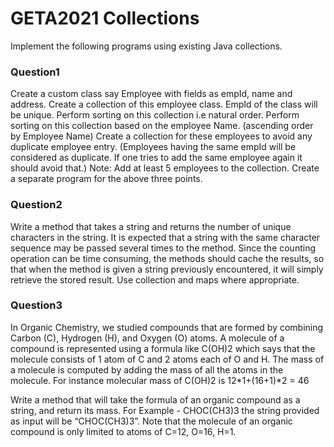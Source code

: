 # GETA2021 Collections
Implement the following programs using existing Java collections.

### Question1
Create a custom class say Employee with fields as empId, name and address. Create a collection of this employee class. EmpId of the class will be unique.
Perform sorting on this collection i.e natural order.
Perform sorting on this collection based on the employee Name. (ascending order by Employee Name)
Create a collection for these employees to avoid any duplicate employee entry. (Employees having the same empId will be considered as duplicate. If one tries to add the same employee again it should avoid that.)
Note: Add at least 5 employees to the collection. Create a separate program for the above three points.

### Question2
Write a method that takes a string and returns the number of unique characters in the string. It is expected that a string with the same character sequence may be passed several times to the method. Since the counting operation can be time consuming, the methods should cache the results, so that when the method is given a string previously encountered, it will simply retrieve the stored result. Use collection and maps where appropriate.

### Question3
In Organic Chemistry, we studied compounds that are formed by combining Carbon (C), Hydrogen (H), and Oxygen (O) atoms.  A molecule of a compound is represented using a formula like C(OH)2 which says that the molecule consists of 1 atom of C and 2 atoms each of O and H. The mass of a molecule is computed by adding the mass of all the atoms in the molecule.
For instance molecular mass of C(OH)2  is 12*1+(16+1)*2 = 46

Write a method that will take the formula of an organic compound as a string, and return its mass. For Example - CHOC(CH3)3 the string provided as input will be “CHOC(CH3)3”. 
Note that the molecule of an organic compound is only limited to atoms of C=12, O=16, H=1.


